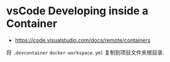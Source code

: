 # vsCode Developing inside a Container

* https://code.visualstudio.com/docs/remote/containers

将 `.devcontainer` `docker-workspace.yml` 复制到项目文件夹根目录.
